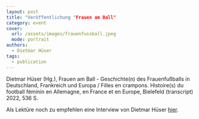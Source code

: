 ```yaml
---
layout: post
title: "Veröffentlichung "Frauen am Ball"
category: event
cover:
  url: /assets/images/frauenfussball.jpeg
  mode: portrait
authors:
  - Dietmar Hüser
tags:
  - publication
---
```


Dietmar Hüser (Hg.), Frauen am Ball - Geschichte(n) des Frauenfußballs in Deutschland, Frankreich und Europa / Filles en crampons. Histoire(s) du football féminin en Allemagne, en France et en Europe, Bielefeld (transcript) 2022, 536 S.

<!-- more -->


Als Lektüre noch zu empfehlen eine Interview von Dietmar Hüser [hier](../../../../assets/pdf/interview-hueser.pdf).
